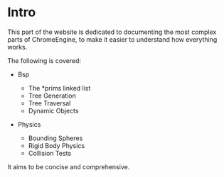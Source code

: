 # Intro

This part of the website is dedicated to documenting the most complex parts of ChromeEngine, to make it easier to understand how everything works.

The following is covered:

- Bsp
    - The *prims linked list
    - Tree Generation
    - Tree Traversal
    - Dynamic Objects

- Physics
    - Bounding Spheres
    - Rigid Body Physics
    - Collision Tests

It aims to be concise and comprehensive.